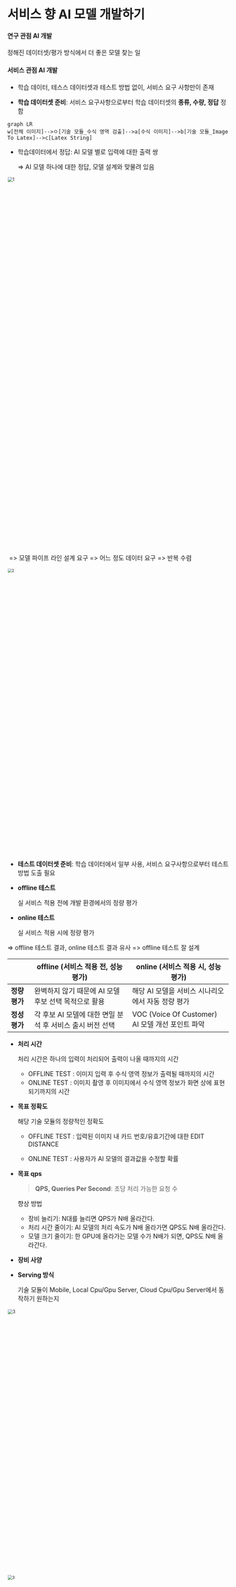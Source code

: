 # 서비스 향 **AI** 모델 개발하기

#### 연구 관점 AI 개발

정해진 데이터셋/평가 방식에서 더 좋은 모델 찾는 일

#### 서비스 관점 AI 개발

- 학습 데이터, 테스스 데이터셋과 테스트 방법 없이, 서비스 요구 사항만이 존재

- **학습 데이터셋 준비**: 서비스 요구사항으로부터 학습 데이터셋의 **종류, 수량, 정답** 정함

```mermaid
graph LR
w[전체 이미지]-->ㅇ[기술 모듈_수식 영역 검출]-->a[수식 이미지]-->b[기술 모듈_Image To Latex]-->c[Latex String]
```

- 학습데이터에서 정답: AI 모델 별로 입력에 대한 출력 쌍

  => AI 모델 하나에 대한 정답, 모델 설계와 맞물려 있음

<img width="1202" alt="1" src="https://user-images.githubusercontent.com/60209937/134664845-7480ecc4-cdc6-4dc6-ae90-969aa1466926.png" style="zoom:70%;" >

​		=> 모델 파이프 라인 설계 요구 => 어느 정도 데이터 요구 => 반복 수렴

<img width="1080" alt="2" src="https://user-images.githubusercontent.com/60209937/134664859-5358f0b4-b441-4544-a07c-135a3a9bd2bf.png" style="zoom:60%;" >

- **테스트 데이터셋 준비**: 학습 데이터에서 일부 사용, 서비스 요구사항으로부터 테스트 방법 도출 필요

- **offline 테스트**

  실 서비스 적용 전에 개발 환경에서의 정량 평가

- **online 테스트**

  실 서비스 적용 시에 정량 평가

=> offline 테스트 결과, online 테스트 결과 유사 => offline 테스트 잘 설계

|               | offline (서비스 적용 전, 성능 평가)                       | online (서비스 적용 시, 성능 평가)                |
| ------------- | --------------------------------------------------------- | ------------------------------------------------- |
| **정량 평가** | 완벽하지 않기 때문에 AI 모델 후보 선택 목적으로 활용      | 해당 AI 모델을 서비스 시나리오에서 자동 정량 평가 |
| **정성 평가** | 각 후보 AI 모델에 대한 면밀 분석 후 서비스 출시 버전 선택 | VOC (Voice Of Customer) AI 모델 개선 포인트 파악  |

- **처리 시간**

  처리 시간은 하나의 입력이 처리되어 출력이 나올 때까지의 시간

  - OFFLINE TEST : 이미지 입력 후 수식 영역 정보가 출력될 때까지의 시간
  - ONLINE TEST : 이미지 촬영 후 이미지에서 수식 영역 정보가 화면 상에 표현되기까지의 시간

- **목표 정확도**

  해당 기술 모듈의 정량적인 정확도

  - OFFLINE TEST : 입력된 이미지 내 카드 번호/유효기간에 대한 EDIT DISTANCE

  - ONLINE TEST : 사용자가 AI 모델의 결과값을 수정할 확률

- **목표 qps**

  > **QPS, Queries Per Second**: 초당 처리 가능한 요청 수

  향상 방법

  - 장비 늘리기: N대를 늘리면 QPS가 N배 올라간다.
  - 처리 시간 줄이기: AI 모델의 처리 속도가 N배 올라가면 QPS도 N배 올라간다.
  - 모델 크기 줄이기:  한 GPU에 올라가는 모델 수가 N배가 되면, QPS도 N배 올라간다.

- **장비 사양**

- **Serving 방식**

  기술 모듈이 Mobile, Local Cpu/Gpu Server, Cloud Cpu/Gpu Server에서 동작하기 원하는지

<img width="864" alt="3" src="https://user-images.githubusercontent.com/60209937/134664862-fbea0592-d854-4f0f-8b8c-0e6c6f623045.png" style="zoom:70%;" >

<img width="1080" alt="3" src="https://user-images.githubusercontent.com/60209937/134664870-5291be59-a509-49a9-a5be-64bb5ce4a487.png" style="zoom:65%;" > 

- **Data Curator**

  학습 데이터 준비(외주 업체 대응, 작업 가이드 문서, QnA 대응), 정량 평가 수립, 정성 평가 분석

- **IDE Developer**

  라벨링 툴 개발, 모델 분석 툴 개발, 모델 개발 자동화, 파이프 라인 개발

- **Modeler**

  AI 구조 제안, AI 모델 성능 분석/디버깅

<img width="532" alt="4" src="https://user-images.githubusercontent.com/60209937/134664867-791b19b0-52fe-43ee-b503-22a463185927.png" style="zoom:70%;" >